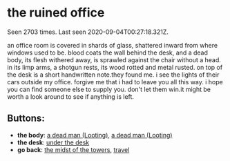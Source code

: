 # the ruined office

Seen 2703 times. Last seen 2020-09-04T00:27:18.321Z.

an office room is covered in shards of glass, shattered inward from where windows used to be. blood coats the wall behind the desk, and a dead body, its flesh withered away, is sprawled against the chair without a head. in its limp arms, a shotgun rests, its wood rotted and metal rusted. on top of the desk is a short handwritten note.<span class='doc'>they found me. i see the lights of their cars outside my office. forgive me that i had to leave you all this way. i hope you can find someone else to supply you. don't let them win.</span>it might be worth a look around to see if anything is left.

## Buttons:

- **the body**: [a dead man (Looting)](a-dead-man--Looting--60k5um.md), [a dead man (Looting)](a-dead-man--Looting--N1fxbts.md)
- **the desk**: [under the desk](under-the-desk-jw4x17.md)
- **go back**: [the midst of the towers](the-midst-of-the-towers-lxsdpw.md), [travel](travel-travel.md)
